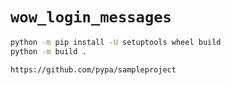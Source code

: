 # `wow_login_messages`

```bash
python -m pip install -U setuptools wheel build
python -m build .
```
`https://github.com/pypa/sampleproject`
